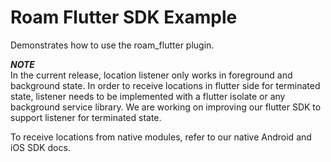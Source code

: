 # Roam Flutter SDK Example

Demonstrates how to use the roam_flutter plugin.

***NOTE***  
In the current release, location listener only works in foreground and background state. In order to receive locations in flutter side for terminated state, listener needs to be implemented with a flutter isolate or any background service library.
We are working on improving our flutter SDK to support listener for terminated state.

To receive locations from native modules, refer to our native Android and iOS SDK docs.
